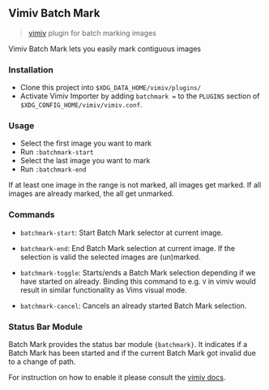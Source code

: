 ## Vimiv Batch Mark
> [vimiv](https://github.com/karlch/vimiv-qt) plugin for batch marking images

Vimiv Batch Mark lets you easily mark contiguous images

### Installation
- Clone this project into `$XDG_DATA_HOME/vimiv/plugins/`
- Activate Vimiv Importer by adding `batchmark =` to the `PLUGINS` section of `$XDG_CONFIG_HOME/vimiv/vimiv.conf`.

### Usage
- Select the first image you want to mark
- Run `:batchmark-start`
- Select the last image you want to mark
- Run `:batchmark-end`

If at least one image in the range is not marked, all images get marked. If all images are already marked, the all get unmarked.

### Commands

- `batchmark-start`: Start Batch Mark selector at current image.

- `batchmark-end`: End Batch Mark selection at current image. If the selection is valid the selected images are (un)marked.

- `batchmark-toggle`: Starts/ends a Batch Mark selection depending if we have started on already. Binding this command to e.g. `V` in vimiv would result in similar functionality as Vims visual mode.

- `batchmark-cancel`: Cancels an already started Batch Mark selection.

### Status Bar Module
Batch Mark provides the status bar module `{batchmark}`. It indicates if a Batch Mark has been started and if the current Batch Mark got invalid due to a change of path.

For instruction on how to enable it please consult the [vimiv docs](https://karlch.github.io/vimiv-qt/documentation/configuration/statusbar.html).
